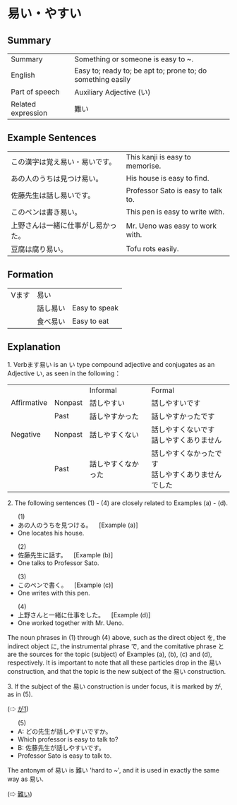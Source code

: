 # 易い・やすい

## Summary

<table><tr>   <td>Summary</td>   <td>Something or someone is easy to ~.</td></tr><tr>   <td>English</td>   <td>Easy to; ready to; be apt to; prone to; do something easily</td></tr><tr>   <td>Part of speech</td>   <td>Auxiliary Adjective (い)</td></tr><tr>   <td>Related expression</td>   <td>難い</td></tr></table>

## Example Sentences

<table><tr>   <td>この漢字は覚え易い・易いです。</td>   <td>This kanji is easy to memorise.</td></tr><tr>   <td>あの人のうちは見つけ易い。</td>   <td>His house is easy to find.</td></tr><tr>   <td>佐藤先生は話し易いです。</td>   <td>Professor Sato is easy to talk to.</td></tr><tr>   <td>このペンは書き易い。</td>   <td>This pen is easy to write with.</td></tr><tr>   <td>上野さんは一緒に仕事がし易かった。</td>   <td>Mr. Ueno was easy to work with.</td></tr><tr>   <td>豆腐は腐り易い。</td>   <td>Tofu rots easily.</td></tr></table>

## Formation

<table class="table"> <tbody><tr class="tr head"> <td class="td"><span class="bold"><span>Vます</span></span></td> <td class="td"><span class="concept">易い</span> </td> <td class="td"><span>&nbsp;</span></td> </tr> <tr class="tr"> <td class="td"><span>&nbsp;</span></td> <td class="td"><span>話し<span class="concept">易い</span></span> </td> <td class="td"><span>Easy    to speak</span></td> </tr> <tr class="tr"> <td class="td"><span>&nbsp;</span></td> <td class="td"><span>食べ<span class="concept">易い</span></span> </td> <td class="td"><span>Easy    to eat</span></td> </tr></tbody></table>

## Explanation

<p>1. Verbます<span class="cloze">易い</span> is an い type compound adjective and conjugates as an Adjective い, as seen in the following：</p>  <table class="table"> <tbody> <tr class="tr"> <td class="td"></td> <td class="td"></td> <td class="td">Informal</td> <td class="td">Formal</td> </tr> <tr class="tr"> <td class="td">Affirmative</td> <td class="td">Nonpast</td> <td class="td">話し<span class="cloze">やすい</span></td> <td class="td">話し<span class="cloze">やすい</span>です</td> </tr> <tr class="tr"> <td class="td"></td> <td class="td">Past</td> <td class="td">話し<span class="cloze">やすかった</span></td> <td class="td">話し<span class="cloze">やすかった</span>です</td> </tr> <tr class="tr"> <td class="td">Negative</td> <td class="td">Nonpast</td> <td class="td">話し<span class="cloze">やすくない</span></td> <td class="td">話し<span class="cloze">やすくない</span>です<br>話し<span class="cloze">やすくありません</span></td> </tr> <tr class="tr"> <td class="td"></td> <td class="td">Past</td> <td class="td">話し<span class="cloze">やすくなかった</span></td> <td class="td">話し<span class="cloze">やすくなかった</span>です<br>話し<span class="cloze">やすくありませんでした</span></td> </tr> </tbody> </table>   <p>2. The following sentences (1) - (4) are closely related to Examples (a) - (d).</p>  <ul>(1) <li>あの人のうちを見つける。&nbsp;&nbsp;&nbsp;&nbsp;[Example (a)]</li> <li>One locates his house.</li>  </ul>  <ul>(2) <li>佐藤先生に話す。&nbsp;&nbsp;&nbsp;&nbsp;[Example (b)]</li> <li>One talks to Professor Sato.</li>  </ul>  <ul>(3) <li>このペンで書く。&nbsp;&nbsp;&nbsp;&nbsp;[Example (c)]</li> <li>One writes with this pen.</li>  </ul>  <ul>(4) <li>上野さんと一緒に仕事をした。&nbsp;&nbsp;&nbsp;&nbsp;[Example (d)]</li> <li>One worked together with Mr. Ueno.</li>  </ul>  <p>The noun phrases in (1) through (4) above, such as the direct object を, the indirect object に, the instrumental phrase で, and the comitative phrase と are the sources for the topic (subject) of Examples (a), (b), (c) and (d), respectively. It is important to note that all these particles drop in the <span class="cloze">易い</span> construction, and that the topic is the new subject of the <span class="cloze">易い</span> construction.</p>  <p>3. If the subject of the <span class="cloze">易い</span> construction is under focus, it is marked by が, as in (5).</p>  <p>(⇨ <a href="#㊦ が (1)">が1</a>)</p>  <ul>(5) <li>A: どの先生が話し<span class="cloze">やすい</span>ですか。</li> <li>Which professor is easy to talk to?</li> <div class="divide"></div> <li>B: 佐藤先生が話し<span class="cloze">やすい</span>です。</li> <li>Professor Sato is easy to talk to.</li>  </ul>  <p>The antonym of <span class="cloze">易い</span> is 難い 'hard to ~', and it is used in exactly the same way as <span class="cloze">易い</span>.</p>  <p>(⇨ <a href="#㊦ 難い・にくい">難い</a>)</p>

